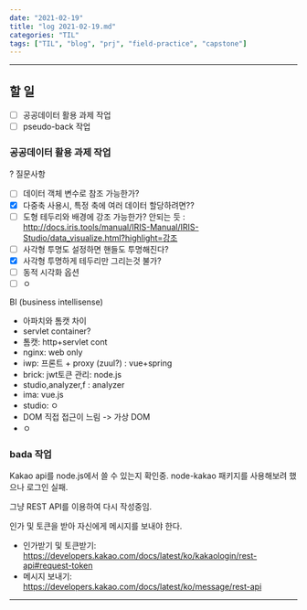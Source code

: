 ```yaml
---
date: "2021-02-19"
title: "log 2021-02-19.md"
categories: "TIL"
tags: ["TIL", "blog", "prj", "field-practice", "capstone"]
---
```


----------

## 할 일

- [ ] 공공데이터 활용 과제 작업
- [ ] pseudo-back 작업

### 공공데이터 활용 과제 작업

? 질문사항

- [ ] 데이터 객체 변수로 참조 가능한가?
- [x] 다중축 사용시, 특정 축에 여러 데이터 할당하려면??
- [ ] 도형 테두리와 배경에 강조 가능한가? 안되는 듯 : <http://docs.iris.tools/manual/IRIS-Manual/IRIS-Studio/data_visualize.html?highlight=강조>
- [ ] 사각형 투명도 설정하면 핸들도 투명해진다?
- [x] 사각형 투명하게 테두리만 그리는것 불가?
- [ ] 동적 시각화 옵션
- [ ] ㅇ

BI (business intellisense)

- 아파치와 톰캣 차이
- servlet container?
- 톰캣: http+servlet cont
- nginx: web only
- iwp: 프론트 + proxy (zuul?) : vue+spring
- brick: jwt토큰 관리: node.js
- studio,analyzer,f : analyzer
- ima: vue.js
- studio: ㅇ
- DOM 직접 접근이 느림 -> 가상 DOM
- ㅇ

### bada 작업

Kakao api를 node.js에서 쓸 수 있는지 확인중.
node-kakao 패키지를 사용해보려 했으나 로그인 실패.

그냥 REST API를 이용하여 다시 작성중임.

인가 및 토큰을 받아 자신에게 메시지를 보내야 한다.

- 인가받기 및 토큰받기: <https://developers.kakao.com/docs/latest/ko/kakaologin/rest-api#request-token>
- 메시지 보내기: <https://developers.kakao.com/docs/latest/ko/message/rest-api>

----------
